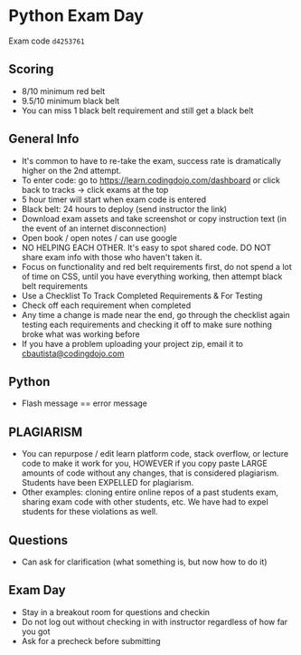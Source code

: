 # Python Exam Day

Exam code `d4253761`

## Scoring

- 8/10 minimum red belt
- 9.5/10 minimum black belt
- You can miss 1 black belt requirement and still get a black belt

## General Info

- It's common to have to re-take the exam, success rate is dramatically higher on the 2nd attempt.
- To enter code: go to https://learn.codingdojo.com/dashboard or click back to tracks -> click exams at the top
- 5 hour timer will start when exam code is entered
- Black belt: 24 hours to deploy (send instructor the link)
- Download exam assets and take screenshot or copy instruction text (in the event of an internet disconnection)
- Open book / open notes / can use google
- NO HELPING EACH OTHER. It's easy to spot shared code. DO NOT share exam info with those who haven't taken it.
- Focus on functionality and red belt requirements first, do not spend a lot of time on CSS, until you have everything working, then attempt black belt requirements
- Use a Checklist To Track Completed Requirements & For Testing
- Check off each requirement when completed
- Any time a change is made near the end, go through the checklist again testing each requirements and checking it off to make sure nothing broke what was working before
- If you have a problem uploading your project zip, email it to cbautista@codingdojo.com

## Python

- Flash message == error message

## PLAGIARISM

- You can repurpose / edit learn platform code, stack overflow, or lecture code to make it work for you, HOWEVER if you copy paste LARGE amounts of code without any changes, that is considered plagiarism. Students have been EXPELLED for plagiarism.
- Other examples: cloning entire online repos of a past students exam, sharing exam code with other students, etc. We have had to expel students for these violations as well.

## Questions

- Can ask for clarification (what something is, but now how to do it)

## Exam Day

- Stay in a breakout room for questions and checkin
- Do not log out without checking in with instructor regardless of how far you got
- Ask for a precheck before submitting
